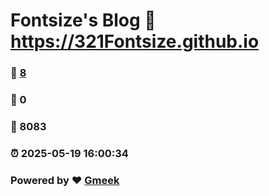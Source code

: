 # Fontsize's Blog :link: https://321Fontsize.github.io 
### :page_facing_up: [8](https://321Fontsize.github.io/tag.html) 
### :speech_balloon: 0 
### :hibiscus: 8083 
### :alarm_clock: 2025-05-19 16:00:34 
### Powered by :heart: [Gmeek](https://github.com/Meekdai/Gmeek)
